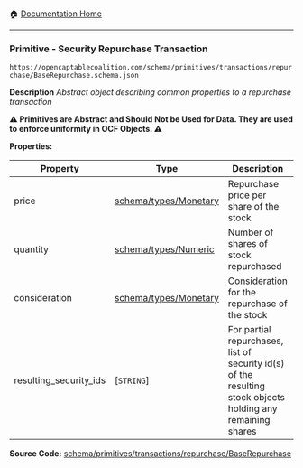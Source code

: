 :house: [Documentation Home](/README.md)

---

### Primitive - Security Repurchase Transaction

`https://opencaptablecoalition.com/schema/primitives/transactions/repurchase/BaseRepurchase.schema.json`

**Description** _Abstract object describing common properties to a repurchase transaction_

**:warning: Primitives are Abstract and Should Not be Used for Data. They are used to enforce uniformity in OCF Objects. :warning:**

**Properties:**

| Property               | Type                                                    | Description                                                                                                 | Required   |
| ---------------------- | ------------------------------------------------------- | ----------------------------------------------------------------------------------------------------------- | ---------- |
| price                  | [schema/types/Monetary](/docs/schema/types/Monetary.md) | Repurchase price per share of the stock                                                                     | `REQUIRED` |
| quantity               | [schema/types/Numeric](/docs/schema/types/Numeric.md)   | Number of shares of stock repurchased                                                                       | `REQUIRED` |
| consideration          | [schema/types/Monetary](/docs/schema/types/Monetary.md) | Consideration for the repurchase of the stock                                                               | `REQUIRED` |
| resulting_security_ids | [`STRING`]                                              | For partial repurchases, list of security id(s) of the resulting stock objects holding any remaining shares | -          |

**Source Code:** [schema/primitives/transactions/repurchase/BaseRepurchase](/schema/primitives/transactions/repurchase/BaseRepurchase.schema.json)
